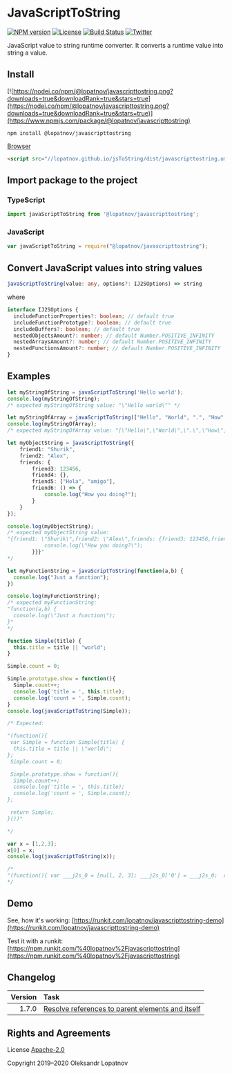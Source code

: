 # JavaScriptToString

[![NPM version](https://badge.fury.io/js/%40lopatnov%2Fjavascripttostring.svg)](https://www.npmjs.com/package/@lopatnov/javascripttostring)
[![License](https://img.shields.io/github/license/lopatnov/jsToString)](https://github.com/lopatnov/jsToString/blob/master/LICENSE)
[![Build Status](https://travis-ci.org/lopatnov/jsToString.png?branch=master)](https://travis-ci.org/lopatnov/jsToString)
[![Twitter](https://img.shields.io/twitter/url?url=https%3A%2F%2Fwww.npmjs.com%2Fpackage%2F%40lopatnov%2Fjavascripttostring)](https://twitter.com/intent/tweet?text=Wow:&url=https%3A%2F%2Fwww.npmjs.com%2Fpackage%2F%40lopatnov%2Fjavascripttostring)

JavaScript value to string runtime converter. It converts a runtime value into string a value.

## Install

[![https://nodei.co/npm/@lopatnov/javascripttostring.png?downloads=true&downloadRank=true&stars=true](https://nodei.co/npm/@lopatnov/javascripttostring.png?downloads=true&downloadRank=true&stars=true)](https://www.npmjs.com/package/@lopatnov/javascripttostring)

```shell
npm install @lopatnov/javascripttostring
```

[Browser](//lopatnov.github.io/jsToString/dist/javascripttostring.umd.js)

```html
<script src="//lopatnov.github.io/jsToString/dist/javascripttostring.umd.js"></script>
```

## Import package to the project

### TypeScript

```typescript
import javaScriptToString from '@lopatnov/javascripttostring';
```

### JavaScript

```javascript
var javaScriptToString = require("@lopatnov/javascripttostring");
```

## Convert JavaScript values into string values

```typescript
javaScriptToString(value: any, options?: IJ2SOptions) => string
```

where

```typescript
interface IJ2SOptions {
  includeFunctionProperties?: boolean; // default true
  includeFunctionPrototype?: boolean; // default true
  includeBuffers?: boolean; // default true
  nestedObjectsAmount?: number; // default Number.POSITIVE_INFINITY
  nestedArraysAmount?: number; // default Number.POSITIVE_INFINITY
  nestedFunctionsAmount?: number; // default Number.POSITIVE_INFINITY
}
```

## Examples

```typescript
let myStringOfString = javaScriptToString('Hello world');
console.log(myStringOfString);
/* expected myStringOfString value: "\"Hello world\"" */
```

```typescript
let myStringOfArray = javaScriptToString(["Hello", "World", ".", "How", "do", "you", "do", "?"]);
console.log(myStringOfArray);
/* expected myStringOfArray value: "[\"Hello\",\"World\",\".\",\"How\",\"do\",\"you\",\"do\",\"?\"]" */
```

```typescript
let myObjectString = javaScriptToString({
    friend1: "Shurik",
    friend2: "Alex",
    friends: {
        friend3: 123456,
        friend4: {},
        friend5: ["Hola", "amigo"],
        friend6: () => {
            console.log("How you doing?");
        }
    }
});

console.log(myObjectString);
/* expected myObjectString value:
"{friend1: \"Shurik\",friend2: \"Alex\",friends: {friend3: 123456,friend4: {},friend5: [\"Hola\",\"amigo\"],friend6: () => {
            console.log(\"How you doing?\");
        }}}"
*/
```

```typescript
let myFunctionString = javaScriptToString(function(a,b) {
  console.log("Just a function");
})

console.log(myFunctionString);
/* expected myFunctionString:
"function(a,b) {
  console.log(\"Just a function\");
}"
*/
```

```typescript
function Simple(title) {
  this.title = title || "world";
}

Simple.count = 0;

Simple.prototype.show = function(){
  Simple.count++;
  console.log('title = ', this.title);
  console.log('count = ', Simple.count);
}
console.log(javaScriptToString(Simple));

/* Expected:

"(function(){
 var Simple = function Simple(title) {
  this.title = title || \"world\";
};
 Simple.count = 0;

 Simple.prototype.show = function(){
  Simple.count++;
  console.log('title = ', this.title);
  console.log('count = ', Simple.count);
};

 return Simple;
}())"

*/
```

```javascript
var x = [1,2,3];
x[0] = x;
console.log(javaScriptToString(x));

/*
"(function(){ var ___j2s_0 = [null, 2, 3]; ___j2s_0['0'] = ___j2s_0;  return ___j2s_0; }())"
*/
```

## Demo

See, how it's working: [https://runkit.com/lopatnov/javascripttostring-demo](https://runkit.com/lopatnov/javascripttostring-demo)

Test it with a runkit: [https://npm.runkit.com/%40lopatnov%2Fjavascripttostring](https://npm.runkit.com/%40lopatnov%2Fjavascripttostring)

## Changelog

| Version | Task |
|--------:|:-----|
|   1.7.0 | [Resolve references to parent elements and itself](https://github.com/lopatnov/jsToString/issues/1) |

## Rights and Agreements

License [Apache-2.0](https://github.com/lopatnov/jsToString/blob/master/LICENSE)

Copyright 2019–2020 Oleksandr Lopatnov

